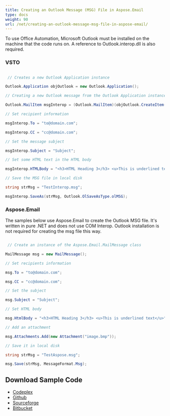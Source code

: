 ```yaml
---
title: Creating an Outlook Message (MSG) File in Aspose.Email
type: docs
weight: 90
url: /net/creating-an-outlook-message-msg-file-in-aspose-email/
---
```



To use Office Automation, Microsoft Outlook must be installed on the machine that the code runs on. A reference to Outlook.interop.dll is also required.
### **VSTO**
``` cs

 // Creates a new Outlook Application instance

Outlook.Application objOutlook = new Outlook.Application();

// Creating a new Outlook message from the Outlook Application instance

Outlook.MailItem msgInterop = (Outlook.MailItem)(objOutlook.CreateItem(Outlook.OlItemType.olMailItem));

// Set recipient information

msgInterop.To = "to@domain.com";

msgInterop.CC = "cc@domain.com";

// Set the message subject

msgInterop.Subject = "Subject";

// Set some HTML text in the HTML body

msgInterop.HTMLBody = "<h3>HTML Heading 3</h3> <u>This is underlined text</u>";

// Save the MSG file in local disk

string strMsg = "TestInterop.msg";

msgInterop.SaveAs(strMsg, Outlook.OlSaveAsType.olMSG);


```
### **Aspose.Email**
The samples below use Aspose.Email to create the Outlook MSG file. It's written in pure .NET and does not use COM Interop. Outlook installation is not required for creating the msg file this way.

``` cs

 // Create an instance of the Aspose.Email.MailMessage class

MailMessage msg = new MailMessage();

// Set recipients information

msg.To = "to@domain.com";

msg.CC = "cc@domain.com";

// Set the subject

msg.Subject = "Subject";

// Set HTML body

msg.HtmlBody = "<h3>HTML Heading 3</h3> <u>This is underlined text</u>";

// Add an attachment

msg.Attachments.Add(new Attachment("image.bmp"));

// Save it in local disk

string strMsg = "TestAspose.msg";

msg.Save(strMsg, MessageFormat.Msg);

```
## **Download Sample Code**
- [Codeplex](https://asposevsto.codeplex.com/downloads/get/772940)
- [Github](https://github.com/asposemarketplace/Aspose_for_VSTO/releases/download/5/Creating.an.Outlook.Message.MSG.File.Aspose.Email.zip)
- [Sourceforge](https://github.com/aspose-email/Aspose.Email-for-.NET/releases/download/AsposeEmailVsVSTOv1.1/Creating.an.Outlook.Message.MSG.File.Aspose.Email.zip)
- [Bitbucket](https://bitbucket.org/asposemarketplace/aspose-for-vsto/downloads/Creating%20an%20Outlook%20Message%20\(MSG\)%20File%20\(Aspose.Email\).zip)
